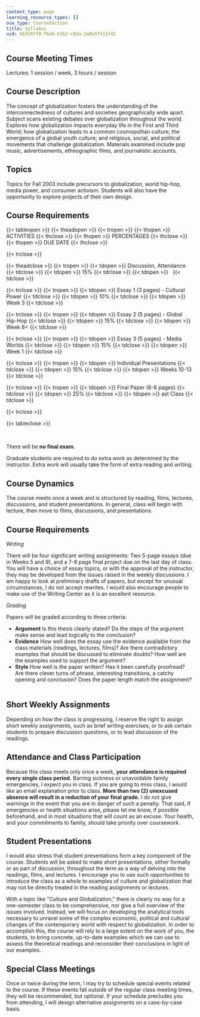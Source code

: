 ```yaml
---
content_type: page
learning_resource_types: []
ocw_type: CourseSection
title: Syllabus
uid: b6316ff9-f6a6-b352-c92a-2a0e5f513742
---
```


Course Meeting Times
--------------------

Lectures: 1 session / week, 3 hours / session

Course Description
------------------

The concept of globalization fosters the understanding of the interconnectedness of cultures and societies geographically wide apart. Subject scans existing debates over globalization throughout the world. Explores how globalization impacts everyday life in the First and Third World; how globalization leads to a common cosmopolitan culture; the emergence of a global youth culture; and religious, social, and political movements that challenge globalization. Materials examined include pop music, advertisements, ethnographic films, and journalistic accounts.

Topics
------

Topics for Fall 2003 include precursors to globalization, world hip-hop, media power, and consumer activism. Students will also have the opportunity to explore projects of their own design.

Course Requirements
-------------------

{{< tableopen >}}
{{< theadopen >}}
{{< tropen >}}
{{< thopen >}}
ACTIVITIES
{{< thclose >}}
{{< thopen >}}
PERCENTAGES
{{< thclose >}}
{{< thopen >}}
DUE DATE
{{< thclose >}}

{{< trclose >}}

{{< theadclose >}}
{{< tropen >}}
{{< tdopen >}}
Discussion, Attendance
{{< tdclose >}}
{{< tdopen >}}
15%
{{< tdclose >}}
{{< tdopen >}}
 
{{< tdclose >}}

{{< trclose >}}
{{< tropen >}}
{{< tdopen >}}
Essay 1 (3 pages) - Cultural Power
{{< tdclose >}}
{{< tdopen >}}
10%
{{< tdclose >}}
{{< tdopen >}}
Week 3
{{< tdclose >}}

{{< trclose >}}
{{< tropen >}}
{{< tdopen >}}
Essay 2 (5 pages) - Global Hip-Hop
{{< tdclose >}}
{{< tdopen >}}
15%
{{< tdclose >}}
{{< tdopen >}}
Week 8\<
{{< tdclose >}}

{{< trclose >}}
{{< tropen >}}
{{< tdopen >}}
Essay 3 (5 pages) - Media Worlds
{{< tdclose >}}
{{< tdopen >}}
15%
{{< tdclose >}}
{{< tdopen >}}
Week 1
{{< tdclose >}}

{{< trclose >}}
{{< tropen >}}
{{< tdopen >}}
Individual Presentations
{{< tdclose >}}
{{< tdopen >}}
15%
{{< tdclose >}}
{{< tdopen >}}
Weeks 10-13
{{< tdclose >}}

{{< trclose >}}
{{< tropen >}}
{{< tdopen >}}
Final Paper (6-8 pages)
{{< tdclose >}}
{{< tdopen >}}
25%
{{< tdclose >}}
{{< tdopen >}}
ast Class
{{< tdclose >}}

{{< trclose >}}

{{< tableclose >}}

  
 

There will be **no final exam**.

Graduate students are required to do extra work as determined by the instructor. Extra work will usually take the form of extra reading and writing.

Course Dynamics
---------------

The course meets once a week and is structured by reading, films, lectures, discussions, and student presentations. In general, class will begin with lecture, then move to films, discussions, and presentations.

Course Requirements
-------------------

_Writing_

There will be four significant writing assignments: Two 5-page essays (due in Weeks 5 and 9), and a 7-8 page final project due on the last day of class. You will have a choice of essay topics, or with the approval of the instructor, they may be developed from the issues raised in the weekly discussions. I am happy to look at preliminary drafts of papers, but except for unusual circumstances, I do not accept rewrites. I would also encourage people to make use of the Writing Center as it is an excellent resource.

_Grading_

Papers will be graded according to three criteria:

*   **Argument** Is this thesis clearly stated? Do the steps of the argument make sense and lead logically to the conclusion?
*   **Evidence** How well does the essay use the evidence available from the class materials (readings, lectures, films)? Are there contradictory examples that should be discussed to eliminate doubts? How well are the examples used to support the argument?
*   **Style** How well is the paper written? Has it been carefully proofread? Are there clever turns of phrase, interesting transitions, a catchy opening and conclusion? Does the paper length match the assignment?  
     

Short Weekly Assignments
------------------------

Depending on how the class is progressing, I reserve the right to assign short weekly assignments, such as brief writing exercises, or to ask certain students to prepare discussion questions, or to lead discussion of the readings.

Attendance and Class Participation
----------------------------------

Because this class meets only once a week, **your attendance is required every single class period.** Barring sickness or unavoidable family emergencies, I expect you in class. If you are going to miss class, I would like an email explanation prior to class. **More than two (2) unexcused absence will result in a reduction of your final grade.** I do not give warnings in the event that you are in danger of such a penalty. That said, if emergencies or health situations arise, please let me know, if possible beforehand, and in most situations that will count as an excuse. Your health, and your commitments to family, should take priority over coursework.

Student Presentations
---------------------

I would also stress that student presentations form a key component of the course. Students will be asked to make short presentations, either formally or as part of discussion, throughout the term as a way of delving into the readings, films, and lectures. I encourage you to use such opportunities to introduce the class as a whole to examples of culture and globalization that may not be directly treated in the reading assignments or lectures.

With a topic like "Culture and Globalization," there is clearly no way for a one-semester class to be comprehensive, nor give a full overview of the issues involved. Instead, we will focus on developing the analytical tools necessary to unravel some of the complex economic, political and cultural changes of the contemporary world with respect to globalization. In order to accomplish this, the course will rely to a large extent on the work of you, the students, to bring concrete, up-to-date examples which we can use to assess the theoretical readings and reconsider their conclusions in light of our examples.

Special Class Meetings
----------------------

Once or twice during the term, I may try to schedule special events related to the course. If these events fall outside of the regular class meeting times, they will be recommended, but optional. If your schedule precludes you from attending, I will design alternative assignments on a case-by-case basis.